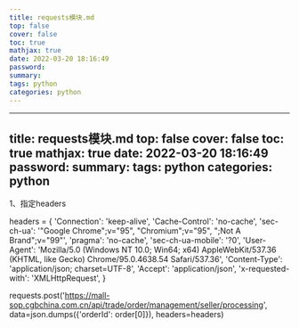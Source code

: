 ```yaml
---
title: requests模块.md
top: false
cover: false
toc: true
mathjax: true
date: 2022-03-20 18:16:49
password:
summary:
tags: python
categories: python
---
```

---
title: requests模块.md
top: false
cover: false
toc: true
mathjax: true
date: 2022-03-20 18:16:49
password:
summary:
tags: python
categories: python
---
1、指定headers 

headers = {
    'Connection': 'keep-alive',
    'Cache-Control': 'no-cache',
    'sec-ch-ua': '"Google Chrome";v="95", "Chromium";v="95", ";Not A Brand";v="99"',
    'pragma': 'no-cache',
    'sec-ch-ua-mobile': '?0',
    'User-Agent': 'Mozilla/5.0 (Windows NT 10.0; Win64; x64) AppleWebKit/537.36 (KHTML, like Gecko) Chrome/95.0.4638.54 Safari/537.36',
    'Content-Type': 'application/json; charset=UTF-8',
    'Accept': 'application/json',
    'x-requested-with': 'XMLHttpRequest',
}

requests.post('https://mall-sop.cgbchina.com.cn/api/trade/order/management/seller/processing',
                              data=json.dumps({'orderId': order[0]}), headers=headers)
